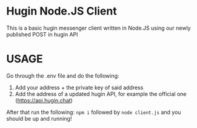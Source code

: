 # Hugin Node.JS Client
This is a basic hugin messenger client written in Node.JS using our newly published POST in hugin API

# USAGE
Go through the .env file and do the following:
1) Add your address + the private key of said address
2) Add the address of a updated hugin API, for example the official one (https://api.hugin.chat)

After that run the following:
```npm i``` followed by ```node client.js``` and you should be up and running!
